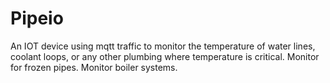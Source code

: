 # Pipeio
An IOT device using mqtt traffic to monitor the temperature of water lines, coolant loops, 
or any other plumbing where temperature is critical. Monitor for frozen pipes. Monitor boiler systems. 

